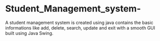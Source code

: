 # Student_Management_system-
A student management system is created using java contains the basic informations like add, delete, search, update and exit with a smooth GUI built using Java Swing.
